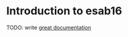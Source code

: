# Introduction to esab16

TODO: write [great documentation](http://jacobian.org/writing/what-to-write/)
